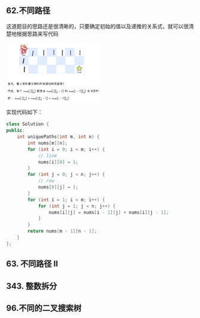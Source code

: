 ## 62.不同路径

这道题目的思路还是很清晰的，只要确定初始的值以及递推的关系式，就可以很清楚地根据思路来写代码

<img src="https://github.com/SorryQin/LeetCode_1th/blob/main/data/3.17.1.png" width="50%">

实现代码如下：

```c++
class Solution {
public:
    int uniquePaths(int m, int n) {
        int nums[m][n];
        for (int i = 0; i < m; i++) {
            // line
            nums[i][0] = 1;
        }
        for (int j = 0; j < n; j++) {
            // row
            nums[0][j] = 1;
        }
        for (int i = 1; i < m; i++) {
            for (int j = 1; j < n; j++) {
                nums[i][j] = nums[i - 1][j] + nums[i][j - 1];
            }
        }
        return nums[m - 1][n - 1];
    }
};
```

## 63. 不同路径 II


## 343. 整数拆分


## 96.不同的二叉搜索树


